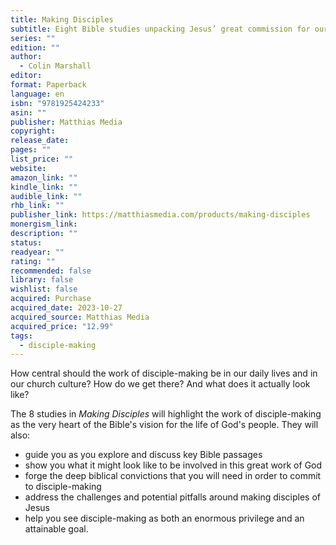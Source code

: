 ```yaml
---
title: Making Disciples
subtitle: Eight Bible studies unpacking Jesus’ great commission for our lives and churches
series: ""
edition: ""
author:
  - Colin Marshall
editor: 
format: Paperback
language: en
isbn: "9781925424233"
asin: ""
publisher: Matthias Media
copyright: 
release_date: 
pages: ""
list_price: ""
website: 
amazon_link: ""
kindle_link: ""
audible_link: ""
rhb_link: ""
publisher_link: https://matthiasmedia.com/products/making-disciples
monergism_link: 
description: ""
status: 
readyear: ""
rating: ""
recommended: false
library: false
wishlist: false
acquired: Purchase
acquired_date: 2023-10-27
acquired_source: Matthias Media
acquired_price: "12.99"
tags:
  - disciple-making
---
```

How central should the work of disciple-making be in our daily lives and in our church culture? How do we get there? And what does it actually look like?

The 8 studies in _Making Disciples_ will highlight the work of disciple-making as the very heart of the Bible's vision for the life of God's people. They will also:

- guide you as you explore and discuss key Bible passages
- show you what it might look like to be involved in this great work of God
- forge the deep biblical convictions that you will need in order to commit to disciple-making
- address the challenges and potential pitfalls around making disciples of Jesus
- help you see disciple-making as both an enormous privilege and an attainable goal.